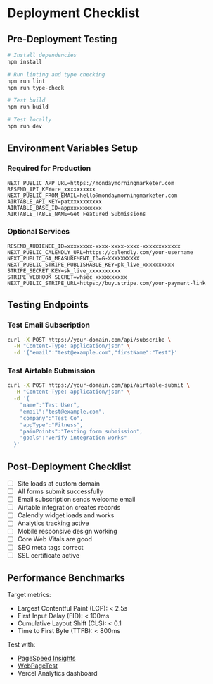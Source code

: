 # Deployment Checklist

## Pre-Deployment Testing

```bash
# Install dependencies
npm install

# Run linting and type checking
npm run lint
npm run type-check

# Test build
npm run build

# Test locally
npm run dev
```

## Environment Variables Setup

### Required for Production
```
NEXT_PUBLIC_APP_URL=https://mondaymorningmarketer.com
RESEND_API_KEY=re_xxxxxxxxxx
NEXT_PUBLIC_FROM_EMAIL=hello@mondaymorningmarketer.com
AIRTABLE_API_KEY=patxxxxxxxxxx
AIRTABLE_BASE_ID=appxxxxxxxxxx
AIRTABLE_TABLE_NAME=Get Featured Submissions
```

### Optional Services
```
RESEND_AUDIENCE_ID=xxxxxxxx-xxxx-xxxx-xxxx-xxxxxxxxxxxx
NEXT_PUBLIC_CALENDLY_URL=https://calendly.com/your-username
NEXT_PUBLIC_GA_MEASUREMENT_ID=G-XXXXXXXXXX
NEXT_PUBLIC_STRIPE_PUBLISHABLE_KEY=pk_live_xxxxxxxxxx
STRIPE_SECRET_KEY=sk_live_xxxxxxxxxx
STRIPE_WEBHOOK_SECRET=whsec_xxxxxxxxxx
NEXT_PUBLIC_STRIPE_URL=https://buy.stripe.com/your-payment-link
```

## Testing Endpoints

### Test Email Subscription
```bash
curl -X POST https://your-domain.com/api/subscribe \
  -H "Content-Type: application/json" \
  -d '{"email":"test@example.com","firstName":"Test"}'
```

### Test Airtable Submission
```bash
curl -X POST https://your-domain.com/api/airtable-submit \
  -H "Content-Type: application/json" \
  -d '{
    "name":"Test User",
    "email":"test@example.com",
    "company":"Test Co",
    "appType":"Fitness",
    "painPoints":"Testing form submission",
    "goals":"Verify integration works"
  }'
```

## Post-Deployment Checklist

- [ ] Site loads at custom domain
- [ ] All forms submit successfully
- [ ] Email subscription sends welcome email
- [ ] Airtable integration creates records
- [ ] Calendly widget loads and works
- [ ] Analytics tracking active
- [ ] Mobile responsive design working
- [ ] Core Web Vitals are good
- [ ] SEO meta tags correct
- [ ] SSL certificate active

## Performance Benchmarks

Target metrics:
- Largest Contentful Paint (LCP): < 2.5s
- First Input Delay (FID): < 100ms
- Cumulative Layout Shift (CLS): < 0.1
- Time to First Byte (TTFB): < 800ms

Test with:
- [PageSpeed Insights](https://pagespeed.web.dev/)
- [WebPageTest](https://www.webpagetest.org/)
- Vercel Analytics dashboard